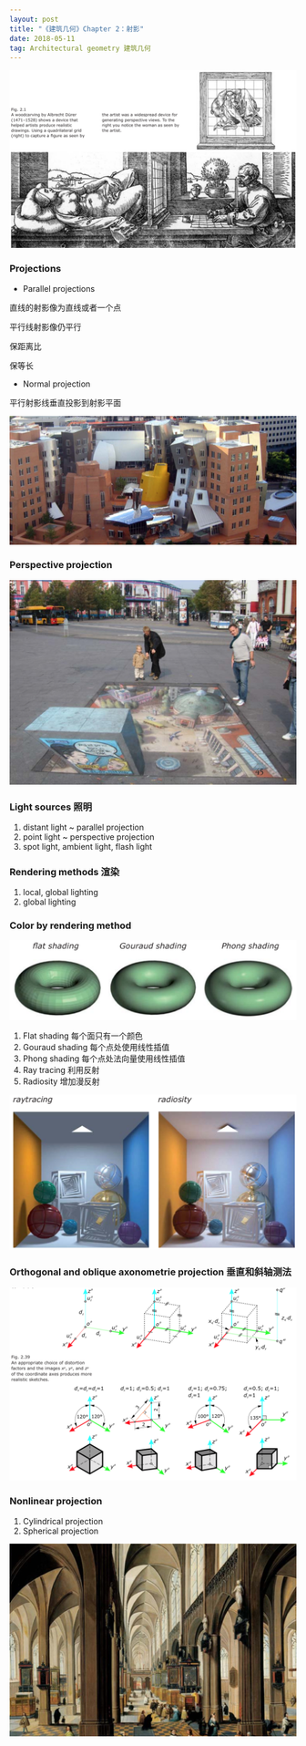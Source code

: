 ```yaml
---
layout: post
title: "《建筑几何》Chapter 2：射影"
date: 2018-05-11
tag: Architectural geometry 建筑几何
---
```


![](/images/posts/AG/drawing.png)

### Projections
 - Parallel projections

 直线的射影像为直线或者一个点

 平行线射影像仍平行

 保距离比

 保等长
 - Normal projection

 平行射影线垂直投影到射影平面

![](/images/posts/AG/statecenterMIT.png)

### Perspective projection

![](/images/posts/AG/perspective.png)



### Light sources 照明

 1. distant light ~ parallel projection
 2. point light ~ perspective projection
 3. spot light, ambient light, flash light

### Rendering methods 渲染

 1. local, global lighting
 2. global lighting

### Color by rendering method

![](/images/posts/AG/shading.png)

 1. Flat shading
 每个面只有一个颜色
 2. Gouraud shading
 每个点处使用线性插值
 3. Phong shading
 每个点处法向量使用线性插值
 4. Ray tracing
 利用反射
 5. Radiosity
 增加漫反射

 ![](/images/posts/AG/raytracing.png)

### Orthogonal and oblique axonometrie projection 垂直和斜轴测法
![](/images/posts/AG/axonometrie.png)

### Nonlinear projection

 1. Cylindrical projection
 2. Spherical projection

![](/images/posts/AG/antwerpen.png)
